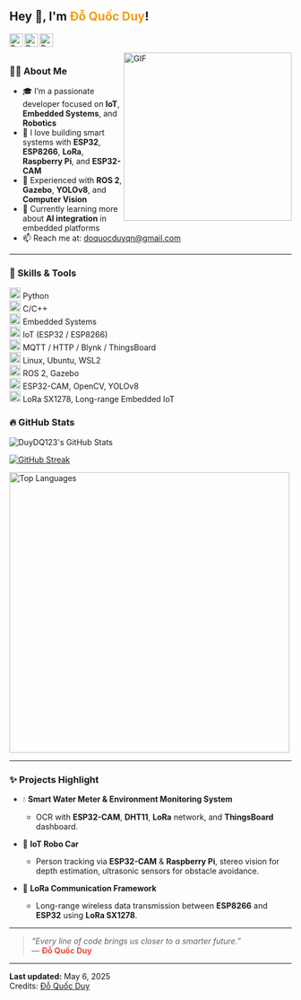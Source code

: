 <h2 title="Hello!"> Hey 👋, I'm <span style="color:#f39c12;">Đỗ Quốc Duy</span>!</h2>

<a href="mailto:doquocduyqn@gmail.com">
  <img align="left" alt="Duy's Email" width="24px" src="https://img.icons8.com/nolan/96/gmail.png" />
</a>
<a href="https://github.com/doquocduy">
  <img align="left" alt="Duy's GitHub" width="24px" src="https://img.icons8.com/nolan/96/github.png" />
</a>
<a href="https://www.linkedin.com/in/your-linkedin" target="_blank">
  <img align="left" alt="Duy's LinkedIn" width="24px" src="https://img.icons8.com/nolan/96/linkedin.png" />
</a>

<br />
<br />

<img align="right" alt="GIF" src="https://media.giphy.com/media/LmNwrBhejkK9EFP504/giphy.gif" width="300"/>

### 👨‍💻 About Me

- 🎓 I’m a passionate developer focused on **IoT**, **Embedded Systems**, and **Robotics**
- 🚀 I love building smart systems with **ESP32**, **ESP8266**, **LoRa**, **Raspberry Pi**, and **ESP32-CAM**
- 🤖 Experienced with **ROS 2**, **Gazebo**, **YOLOv8**, and **Computer Vision**
- 🌱 Currently learning more about **AI integration** in embedded platforms
- 📫 Reach me at: [doquocduyqn@gmail.com](mailto:doquocduyqn@gmail.com)

---

### 🧠 Skills & Tools

<code><img height="20" src="https://img.icons8.com/nolan/96/python.png"></code> Python  
<code><img height="20" src="https://img.icons8.com/nolan/96/c-plus-plus.png"></code> C/C++  
<code><img height="20" src="https://img.icons8.com/nolan/96/chip.png"></code> Embedded Systems  
<code><img height="20" src="[https://img.icons8.com/nolan/96/internet-of-things.pn](https://img.icons8.com/?size=100&id=osQ0ttYWdlt-&format=png&color=000000)g"></code> IoT (ESP32 / ESP8266)  
<code><img height="20" src="https://img.icons8.com/nolan/96/wifi.png"></code> MQTT / HTTP / Blynk / ThingsBoard  
<code><img height="20" src="https://img.icons8.com/nolan/96/linux.png"></code> Linux, Ubuntu, WSL2  
<code><img height="20" src="https://img.icons8.com/nolan/96/robot-2.png"></code> ROS 2, Gazebo  
<code><img height="20" src="https://img.icons8.com/nolan/96/camera.png"></code> ESP32-CAM, OpenCV, YOLOv8  
<code><img height="20" src="https://img.icons8.com/nolan/96/radar.png"></code> LoRa SX1278, Long-range Embedded IoT


### 🔥 GitHub Stats

<img src="https://github-readme-stats.vercel.app/api?username=DuyDQ123&show_icons=true&hide_border=true&count_private=true&theme=shades-of-purple&icon_color=fad000" alt="DuyDQ123's GitHub Stats">

<a href="https://git.io/streak-stats"><img src="https://github-readme-streak-stats.herokuapp.com?user=DuyDQ123&theme=dark" alt="GitHub Streak" /></a>

<img align="center" width=500 src="https://github-readme-stats.vercel.app/api/top-langs/?username=DuyDQ123&count_private=true&theme=radical" alt="Top Languages" />

---

### ✨ Projects Highlight

- 💧 **Smart Water Meter & Environment Monitoring System**
  - OCR with **ESP32-CAM**, **DHT11**, **LoRa** network, and **ThingsBoard** dashboard.

- 🚗 **IoT Robo Car**
  - Person tracking via **ESP32-CAM** & **Raspberry Pi**, stereo vision for depth estimation, ultrasonic sensors for obstacle avoidance.

- 📡 **LoRa Communication Framework**
  - Long-range wireless data transmission between **ESP8266** and **ESP32** using **LoRa SX1278**.

---

> *“Every line of code brings us closer to a smarter future.”*  
> — <span style="color:#e74c3c;"><b>Đỗ Quốc Duy</b></span>

---

**Last updated:** May 6, 2025  
Credits: [Đỗ Quốc Duy](https://github.com/DuyDQ123)
